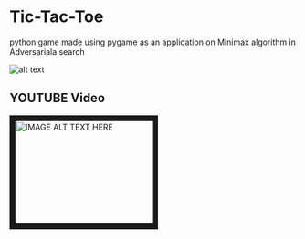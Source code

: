 # Tic-Tac-Toe
python game made using pygame as an application on Minimax algorithm in Adversariala search

![alt text](https://cs50.harvard.edu/ai/2020/projects/0/tictactoe/images/game.png "Game Board Example")

## YOUTUBE Video

<a href="http://www.youtube.com/watch?feature=player_embedded&v=QSji6JJgSzY
" target="_blank"><img src="http://img.youtube.com/vi/QSji6JJgSzY/0.jpg" 
alt="IMAGE ALT TEXT HERE" width="240" height="180" border="10" /></a>




